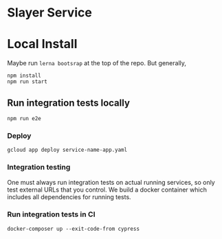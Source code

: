 # Slayer Service

# Local Install
Maybe run `lerna bootsrap` at the top of the repo. But generally,
```
npm install
npm run start
```

## Run integration tests locally
```
npm run e2e
```


### Deploy
```gcloud app deploy service-name-app.yaml```


### Integration testing
One must always run integration tests on actual running services, so only test external URLs that you control. We build a docker container which includes all dependencies for running tests.

### Run integration tests in CI
```
docker-composer up --exit-code-from cypress
```
